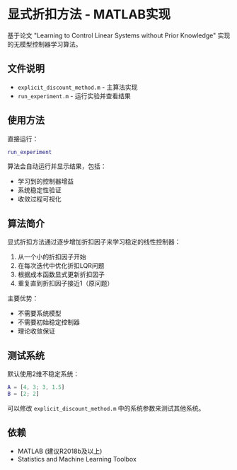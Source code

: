 # 显式折扣方法 - MATLAB实现

基于论文 "Learning to Control Linear Systems without Prior Knowledge" 实现的无模型控制器学习算法。

## 文件说明

- `explicit_discount_method.m` - 主算法实现
- `run_experiment.m` - 运行实验并查看结果

## 使用方法

直接运行：
```matlab
run_experiment
```

算法会自动运行并显示结果，包括：
- 学习到的控制器增益
- 系统稳定性验证
- 收敛过程可视化

## 算法简介

显式折扣方法通过逐步增加折扣因子来学习稳定的线性控制器：

1. 从一个小的折扣因子开始
2. 在每次迭代中优化折扣LQR问题
3. 根据成本函数显式更新折扣因子
4. 重复直到折扣因子接近1（原问题）

主要优势：
- 不需要系统模型
- 不需要初始稳定控制器
- 理论收敛保证

## 测试系统

默认使用2维不稳定系统：
```matlab
A = [4, 3; 3, 1.5]
B = [2; 2]
```

可以修改 `explicit_discount_method.m` 中的系统参数来测试其他系统。

## 依赖

- MATLAB (建议R2018b及以上)
- Statistics and Machine Learning Toolbox 